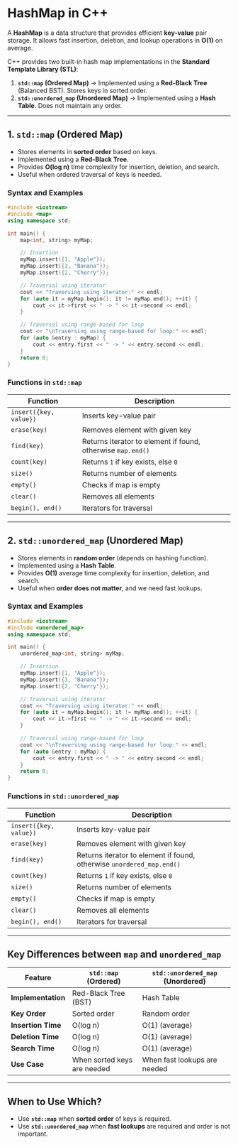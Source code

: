 # HashMap in C++

A **HashMap** is a data structure that provides efficient **key-value** pair storage. It allows fast insertion, deletion, and lookup operations in **O(1)** on average.

C++ provides two built-in hash map implementations in the **Standard Template Library (STL)**:

1. **`std::map` (Ordered Map)** → Implemented using a **Red-Black Tree** (Balanced BST). Stores keys in sorted order.
2. **`std::unordered_map` (Unordered Map)** → Implemented using a **Hash Table**. Does not maintain any order.

---

## 1. `std::map` (Ordered Map)

- Stores elements in **sorted order** based on keys.
- Implemented using a **Red-Black Tree**.
- Provides **O(log n)** time complexity for insertion, deletion, and search.
- Useful when ordered traversal of keys is needed.

### Syntax and Examples

```cpp
#include <iostream>
#include <map>
using namespace std;

int main() {
    map<int, string> myMap;

    // Insertion
    myMap.insert({1, "Apple"});
    myMap.insert({3, "Banana"});
    myMap.insert({2, "Cherry"});

    // Traversal using iterator
    cout << "Traversing using iterator:" << endl;
    for (auto it = myMap.begin(); it != myMap.end(); ++it) {
        cout << it->first << " -> " << it->second << endl;
    }

    // Traversal using range-based for loop
    cout << "\nTraversing using range-based for loop:" << endl;
    for (auto &entry : myMap) {
        cout << entry.first << " -> " << entry.second << endl;
    }
    return 0;
}
```

### Functions in `std::map`

| Function               | Description                                                 |
| ---------------------- | ----------------------------------------------------------- |
| `insert({key, value})` | Inserts key-value pair                                      |
| `erase(key)`           | Removes element with given key                              |
| `find(key)`            | Returns iterator to element if found, otherwise `map.end()` |
| `count(key)`           | Returns `1` if key exists, else `0`                         |
| `size()`               | Returns number of elements                                  |
| `empty()`              | Checks if map is empty                                      |
| `clear()`              | Removes all elements                                        |
| `begin(), end()`       | Iterators for traversal                                     |

---

## 2. `std::unordered_map` (Unordered Map)

- Stores elements in **random order** (depends on hashing function).
- Implemented using a **Hash Table**.
- Provides **O(1)** average time complexity for insertion, deletion, and search.
- Useful when **order does not matter**, and we need fast lookups.

### Syntax and Examples

```cpp
#include <iostream>
#include <unordered_map>
using namespace std;

int main() {
    unordered_map<int, string> myMap;

    // Insertion
    myMap.insert({1, "Apple"});
    myMap.insert({3, "Banana"});
    myMap.insert({2, "Cherry"});

    // Traversal using iterator
    cout << "Traversing using iterator:" << endl;
    for (auto it = myMap.begin(); it != myMap.end(); ++it) {
        cout << it->first << " -> " << it->second << endl;
    }

    // Traversal using range-based for loop
    cout << "\nTraversing using range-based for loop:" << endl;
    for (auto &entry : myMap) {
        cout << entry.first << " -> " << entry.second << endl;
    }
    return 0;
}
```

### Functions in `std::unordered_map`

| Function               | Description                                                           |
| ---------------------- | --------------------------------------------------------------------- |
| `insert({key, value})` | Inserts key-value pair                                                |
| `erase(key)`           | Removes element with given key                                        |
| `find(key)`            | Returns iterator to element if found, otherwise `unordered_map.end()` |
| `count(key)`           | Returns `1` if key exists, else `0`                                   |
| `size()`               | Returns number of elements                                            |
| `empty()`              | Checks if map is empty                                                |
| `clear()`              | Removes all elements                                                  |
| `begin(), end()`       | Iterators for traversal                                               |

---

## Key Differences between `map` and `unordered_map`

| Feature            | `std::map` (Ordered)        | `std::unordered_map` (Unordered) |
| ------------------ | --------------------------- | -------------------------------- |
| **Implementation** | Red-Black Tree (BST)        | Hash Table                       |
| **Key Order**      | Sorted order                | Random order                     |
| **Insertion Time** | O(log n)                    | O(1) (average)                   |
| **Deletion Time**  | O(log n)                    | O(1) (average)                   |
| **Search Time**    | O(log n)                    | O(1) (average)                   |
| **Use Case**       | When sorted keys are needed | When fast lookups are needed     |

---

## When to Use Which?

- Use **`std::map`** when **sorted order** of keys is required.
- Use **`std::unordered_map`** when **fast lookups** are required and order is not important.

